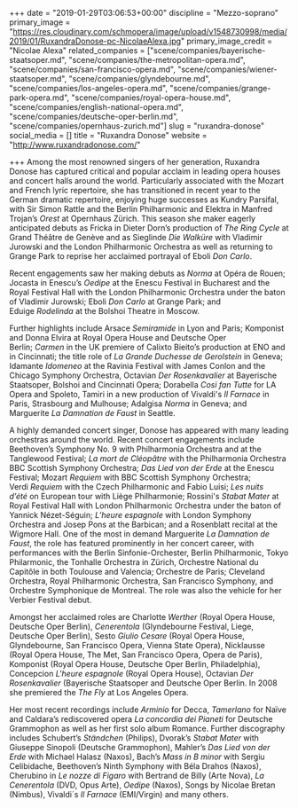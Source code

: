 +++
date = "2019-01-29T03:06:53+00:00"
discipline = "Mezzo-soprano"
primary_image = "https://res.cloudinary.com/schmopera/image/upload/v1548730998/media/2019/01/RuxandraDonose-pc-NicolaeAlexa.jpg"
primary_image_credit = "Nicolae Alexa"
related_companies = ["scene/companies/bayerische-staatsoper.md", "scene/companies/the-metropolitan-opera.md", "scene/companies/san-francisco-opera.md", "scene/companies/wiener-staatsoper.md", "scene/companies/glyndebourne.md", "scene/companies/los-angeles-opera.md", "scene/companies/grange-park-opera.md", "scene/companies/royal-opera-house.md", "scene/companies/english-national-opera.md", "scene/companies/deutsche-oper-berlin.md", "scene/companies/opernhaus-zurich.md"]
slug = "ruxandra-donose"
social_media = []
title = "Ruxandra Donose"
website = "http://www.ruxandradonose.com/"

+++
Among the most renowned singers of her generation, Ruxandra Donose has captured critical and popular acclaim in leading opera houses and concert halls around the world. Particularly associated with the Mozart and French lyric repertoire, she has transitioned in recent year to the German dramatic repertoire, enjoying huge successes as Kundry Parsifal, with Sir Simon Rattle and the Berlin Philharmonic and Elektra in Manfred Trojan’s _Orest_ at Opernhaus Zürich. This season she maker eagerly anticipated debuts as Fricka in Dieter Dorn’s production of _The Ring Cycle_ at Grand Théâtre de Genève and as Sieglinde _Die Walküre_ with Vladimir Jurowski and the London Philharmonic Orchestra as well as returning to Grange Park to reprise her acclaimed portrayal of Eboli _Don Carlo_.

Recent engagements saw her making debuts as _Norma_ at Opéra de Rouen; Jocasta in Enescu’s _Oedipe_ at the Enescu Festival in Bucharest and the Royal Festival Hall with the London Philharmonic Orchestra under the baton of Vladimir Jurowski; Eboli _Don Carlo_ at Grange Park; and Eduige _Rodelinda_ at the Bolshoi Theatre in Moscow.

Further highlights include Arsace _Semiramide_ in Lyon and Paris; Komponist and Donna Elvira at Royal Opera House and Deutsche Oper Berlin; _Carmen_ in the UK premiere of Calixto Bieito’s production at ENO and in Cincinnati; the title role of _La Grande Duchesse de Gerolstein_ in Geneva; Idamante _Idomeneo_ at the Ravinia Festival with James Conlon and the Chicago Symphony Orchestra, Octavian _Der Rosenkavalier_ at Bayerische Staatsoper, Bolshoi and Cincinnati Opera; Dorabella _Così fan Tutte_ for LA Opera and Spoleto, Tamiri in a new production of Vivaldi's _Il Farnace_ in Paris, Strasbourg and Mulhouse; Adalgisa _Norma_ in Geneva; and Marguerite _La Damnation de Faust_ in Seattle.

A highly demanded concert singer, Donose has appeared with many leading orchestras around the world. Recent concert engagements include Beethoven’s Symphony No. 9 with Philharmonia Orchestra and at the Tanglewood Festival; _La mort de Cléopâtre_ with the Philharmonia Orchestra BBC Scottish Symphony Orchestra; _Das Lied von der Erde_ at the Enescu Festival; Mozart _Requiem_ with BBC Scottish Symphony Orchestra; Verdi _Requiem_ with the Czech Philharmonic and Fabio Luisi; _Les nuits d’été_ on European tour with Liège Philharmonie; Rossini's _Stabat Mater_ at Royal Festival Hall with London Philharmonic Orchestra under the baton of Yannick Nézet-Séguin; _L’heure espagnole_ with London Symphony Orchestra and Josep Pons at the Barbican; and a Rosenblatt recital at the Wigmore Hall. One of the most in demand Marguerite _La Damnation de Faust_, the role has featured prominently in her concert career, with performances with the Berlin Sinfonie-Orchester, Berlin Philharmonic, Tokyo Philarmonic, the Tonhalle Orchestra in Zürich, Orchestre National du Capitôle in both Toulouse and Valencia; Orchestre de Paris; Cleveland Orchestra, Royal Philharmonic Orchestra, San Francisco Symphony, and Orchestre Symphonique de Montreal. The role was also the vehicle for her Verbier Festival debut.

Amongst her acclaimed roles are Charlotte _Werther_ (Royal Opera House, Deutsche Oper Berlin), _Cenerentola_ (Glyndebourne Festival, Liege, Deutsche Oper Berlin), Sesto _Giulio Cesare_ (Royal Opera House, Glyndebourne, San Francisco Opera, Vienna State Opera), Nicklausse (Royal Opera House, The Met, San Francisco Opera, Opera de Paris), Komponist (Royal Opera House, Deutsche Oper Berlin, Philadelphia), Concepcion _L'heure espagnole_ (Royal Opera House), Octavian _Der Rosenkavalier_ (Bayerische Staatsoper and Deutsche Oper Berlin. In 2008 she premiered the _The Fly_ at Los Angeles Opera.

Her most recent recordings include _Arminio_ for Decca, _Tamerlano_ for Naïve and Caldara’s rediscovered opera _La concordia dei Pianeti_ for Deutsche Grammophon as well as her first solo album Romance. Further discography includes Schubert’s _Ständchen_ (Philips), Dvorak’s _Stabat Mater_ with Giuseppe Sinopoli (Deutsche Grammophon), Mahler’s _Das Lied von der Erde_ with Michael Halasz (Naxos), Bach’s _Mass in B minor_ with Sergiu Celibidache, Beethoven’s Ninth Symphony with Béla Drahos (Naxos), Cherubino in _Le nozze di Figaro_ with Bertrand de Billy (Arte Nova), _La Cenerentola_ (DVD, Opus Arte), _Oedipe_ (Naxos), Songs by Nicolae Bretan (Nimbus), Vivaldi´s _Il Farnace_ (EMI/Virgin) and many others.